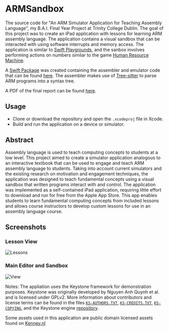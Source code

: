 # ARMSandbox
The source code for "An ARM Simulator Application for Teaching Assembly Language", my B.A.I. Final Year Project at Trinity College Dublin.  The goal of this project was to create an iPad application with lessons for learning ARM assembly language.  The application contains a visual sandbox that can be interacted with using software interrupts and memory access.  The application is similar to [Swift Playgrounds](https://www.apple.com/swift/playgrounds/), and the sanbox involves performing actions on numbers similar to the game [Human Resource Machine](https://tomorrowcorporation.com/humanresourcemachine).

A [Swift Package](https://swift.org/package-manager/) was created containing the assembler and emulator code that can be found [here](https://github.com/Finnvoor/AsmEmu).  The assembler makes use of [Tree-sitter](https://tree-sitter.github.io/tree-sitter/) to parse ARM programs into a syntax tree.

A PDF of the final report can be found [here]().

## Usage
- Clone or download the repository and open the `.xcodeproj` file in Xcode.  
- Build and run the application on a device or simulator.

## Abstract
Assembly language is used to teach computing concepts to students at a low level.  This project aimed to create a simulator application analogous to an interactive textbook that can be used to engage and teach ARM assembly language to students.  Taking into account current simulators and the existing research on motivation and engagement techniques, the application was designed to teach fundamental concepts using a visual sandbox that written programs interact with and control.  The application was implemented as a self-contained iPad application, requiring little effort to download and run for free from the Apple App Store.  This app enables students to learn fundamental computing concepts from included lessons and allows course instructors to develop custom lessons for use in an assembly language course.

## Screenshots
### Lesson View
![Lessons](https://user-images.githubusercontent.com/8284016/117579379-7fece700-b0ea-11eb-8bd2-dc00887e81aa.png)
### Main Editor and Sandbox
![View](https://user-images.githubusercontent.com/8284016/117579381-824f4100-b0ea-11eb-8aa9-8e56806316c8.png)

Notes: The appliation uses the Keystone framework for demonstration purposes.  Keystone was originally developed by Nguyen Anh Quynh et al. and is licensed under GPLv2. More information about contributors and license terms can be found in the files [`KS-AUTHORS.TXT`](https://github.com/Finnvoor/ARMSandbox/blob/main/ARMSandbox/KS-AUTHORS.TXT), [`KS-CREDITS.TXT`](https://github.com/Finnvoor/ARMSandbox/blob/main/ARMSandbox/KS-CREDITS.TXT), [`KS-COPYING`](https://github.com/Finnvoor/ARMSandbox/blob/main/ARMSandbox/KS-COPYING), and the Keystone engine [repository](https://github.com/keystone-engine/keystone).

Some assets used in this application are public domain licensed assets found on [Kenney.nl](https://kenney.nl)
